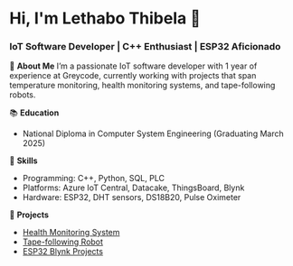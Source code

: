# Hi, I'm Lethabo Thibela 👋
### IoT Software Developer | C++ Enthusiast | ESP32 Aficionado

🌟 **About Me**
I’m a passionate IoT software developer with 1 year of experience at Greycode, currently working with projects that span temperature monitoring, health monitoring systems, and tape-following robots.

📚 **Education**
- National Diploma in Computer System Engineering (Graduating March 2025)

🚀 **Skills**
- Programming: C++, Python, SQL, PLC
- Platforms: Azure IoT Central, Datacake, ThingsBoard, Blynk
- Hardware: ESP32, DHT sensors, DS18B20, Pulse Oximeter

📂 **Projects**
- [Health Monitoring System](link-to-project)
- [Tape-following Robot](link-to-project)
- [ESP32 Blynk Projects](link-to-project)
